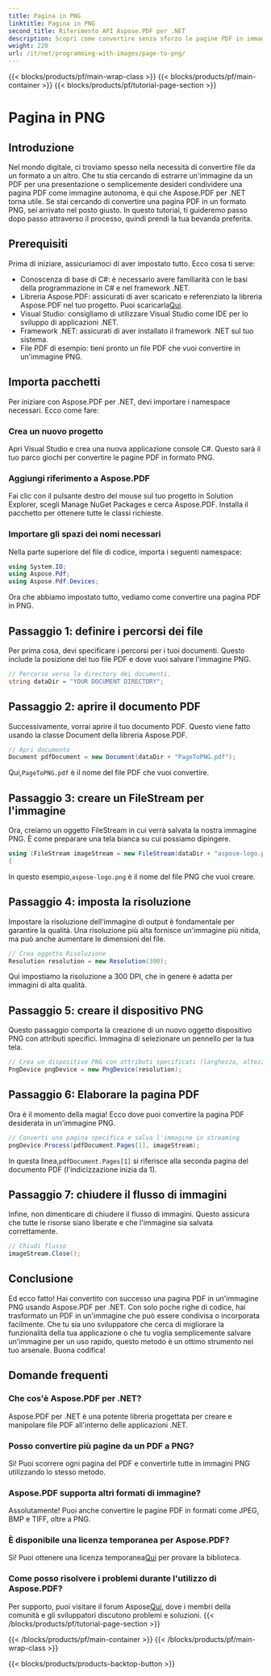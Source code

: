```yaml
---
title: Pagina in PNG
linktitle: Pagina in PNG
second_title: Riferimento API Aspose.PDF per .NET
description: Scopri come convertire senza sforzo le pagine PDF in immagini PNG utilizzando Aspose.PDF per .NET nel nostro dettagliato tutorial passo dopo passo.
weight: 220
url: /it/net/programming-with-images/page-to-png/
---
```


{{< blocks/products/pf/main-wrap-class >}}
{{< blocks/products/pf/main-container >}}
{{< blocks/products/pf/tutorial-page-section >}}

# Pagina in PNG

## Introduzione

Nel mondo digitale, ci troviamo spesso nella necessità di convertire file da un formato a un altro. Che tu stia cercando di estrarre un'immagine da un PDF per una presentazione o semplicemente desideri condividere una pagina PDF come immagine autonoma, è qui che Aspose.PDF per .NET torna utile. Se stai cercando di convertire una pagina PDF in un formato PNG, sei arrivato nel posto giusto. In questo tutorial, ti guideremo passo dopo passo attraverso il processo, quindi prendi la tua bevanda preferita.

## Prerequisiti

Prima di iniziare, assicuriamoci di aver impostato tutto. Ecco cosa ti serve:
- Conoscenza di base di C#: è necessario avere familiarità con le basi della programmazione in C# e nel framework .NET.
-  Libreria Aspose.PDF: assicurati di aver scaricato e referenziato la libreria Aspose.PDF nel tuo progetto. Puoi scaricarla[Qui](https://releases.aspose.com/pdf/net/).
- Visual Studio: consigliamo di utilizzare Visual Studio come IDE per lo sviluppo di applicazioni .NET.
- Framework .NET: assicurati di aver installato il framework .NET sul tuo sistema.
- File PDF di esempio: tieni pronto un file PDF che vuoi convertire in un'immagine PNG.

## Importa pacchetti

Per iniziare con Aspose.PDF per .NET, devi importare i namespace necessari. Ecco come fare:

### Crea un nuovo progetto

Apri Visual Studio e crea una nuova applicazione console C#. Questo sarà il tuo parco giochi per convertire le pagine PDF in formato PNG.

### Aggiungi riferimento a Aspose.PDF

Fai clic con il pulsante destro del mouse sul tuo progetto in Solution Explorer, scegli Manage NuGet Packages e cerca Aspose.PDF. Installa il pacchetto per ottenere tutte le classi richieste.

### Importare gli spazi dei nomi necessari

Nella parte superiore del file di codice, importa i seguenti namespace:

```csharp
using System.IO;
using Aspose.Pdf;
using Aspose.Pdf.Devices;
```

Ora che abbiamo impostato tutto, vediamo come convertire una pagina PDF in PNG.

## Passaggio 1: definire i percorsi dei file

Per prima cosa, devi specificare i percorsi per i tuoi documenti. Questo include la posizione del tuo file PDF e dove vuoi salvare l'immagine PNG. 

```csharp
// Percorso verso la directory dei documenti.
string dataDir = "YOUR DOCUMENT DIRECTORY";
```

## Passaggio 2: aprire il documento PDF

Successivamente, vorrai aprire il tuo documento PDF. Questo viene fatto usando la classe Document della libreria Aspose.PDF.

```csharp
// Apri documento
Document pdfDocument = new Document(dataDir + "PageToPNG.pdf");
```

 Qui,`PageToPNG.pdf` è il nome del file PDF che vuoi convertire.

## Passaggio 3: creare un FileStream per l'immagine

Ora, creiamo un oggetto FileStream in cui verrà salvata la nostra immagine PNG. È come preparare una tela bianca su cui possiamo dipingere.

```csharp
using (FileStream imageStream = new FileStream(dataDir + "aspose-logo.png", FileMode.Create))
{
```

 In questo esempio,`aspose-logo.png` è il nome del file PNG che vuoi creare.

## Passaggio 4: imposta la risoluzione

Impostare la risoluzione dell'immagine di output è fondamentale per garantire la qualità. Una risoluzione più alta fornisce un'immagine più nitida, ma può anche aumentare le dimensioni del file.

```csharp
// Crea oggetto Risoluzione
Resolution resolution = new Resolution(300);
```

Qui impostiamo la risoluzione a 300 DPI, che in genere è adatta per immagini di alta qualità.

## Passaggio 5: creare il dispositivo PNG

Questo passaggio comporta la creazione di un nuovo oggetto dispositivo PNG con attributi specifici. Immagina di selezionare un pennello per la tua tela.

```csharp
// Crea un dispositivo PNG con attributi specificati (larghezza, altezza, risoluzione)
PngDevice pngDevice = new PngDevice(resolution);
```

## Passaggio 6: Elaborare la pagina PDF

Ora è il momento della magia! Ecco dove puoi convertire la pagina PDF desiderata in un'immagine PNG.

```csharp
// Converti una pagina specifica e salva l'immagine in streaming
pngDevice.Process(pdfDocument.Pages[1], imageStream);
```

 In questa linea,`pdfDocument.Pages[1]` si riferisce alla seconda pagina del documento PDF (l'indicizzazione inizia da 1).

## Passaggio 7: chiudere il flusso di immagini

Infine, non dimenticare di chiudere il flusso di immagini. Questo assicura che tutte le risorse siano liberate e che l'immagine sia salvata correttamente.

```csharp
// Chiudi flusso
imageStream.Close();
```

## Conclusione

Ed ecco fatto! Hai convertito con successo una pagina PDF in un'immagine PNG usando Aspose.PDF per .NET. Con solo poche righe di codice, hai trasformato un PDF in un'immagine che può essere condivisa o incorporata facilmente. Che tu sia uno sviluppatore che cerca di migliorare la funzionalità della tua applicazione o che tu voglia semplicemente salvare un'immagine per un uso rapido, questo metodo è un ottimo strumento nel tuo arsenale. Buona codifica!

## Domande frequenti

### Che cos'è Aspose.PDF per .NET?  
Aspose.PDF per .NET è una potente libreria progettata per creare e manipolare file PDF all'interno delle applicazioni .NET.

### Posso convertire più pagine da un PDF a PNG?  
Sì! Puoi scorrere ogni pagina del PDF e convertirle tutte in immagini PNG utilizzando lo stesso metodo.

### Aspose.PDF supporta altri formati di immagine?  
Assolutamente! Puoi anche convertire le pagine PDF in formati come JPEG, BMP e TIFF, oltre a PNG.

### È disponibile una licenza temporanea per Aspose.PDF?  
 Sì! Puoi ottenere una licenza temporanea[Qui](https://purchase.aspose.com/temporary-license/) per provare la biblioteca.

### Come posso risolvere i problemi durante l'utilizzo di Aspose.PDF?  
 Per supporto, puoi visitare il forum Aspose[Qui](https://forum.aspose.com/c/pdf/10), dove i membri della comunità e gli sviluppatori discutono problemi e soluzioni.
{{< /blocks/products/pf/tutorial-page-section >}}

{{< /blocks/products/pf/main-container >}}
{{< /blocks/products/pf/main-wrap-class >}}

{{< blocks/products/products-backtop-button >}}
